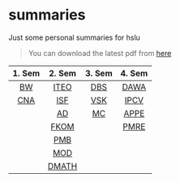 # summaries
Just some personal summaries for hslu

> You can download the latest pdf from [here](https://github.com/chefe/summaries/releases)

| 1. Sem     | 2. Sem                                          | 3. Sem     | 4. Sem       |
|:----------:|:-----------------------------------------------:|:----------:|:------------:|
| [BW](bw)   | [ITEO](iteo)                                    | [DBS](dbs) | [DAWA](dawa) |
| [CNA](cna) | [ISF](isf)                                      | [VSK](vsk) | [IPCV](ipcv) |
|            | [AD](ad)                                        | [MC](mc)   | [APPE](appe) |
|            | [FKOM](fkom)                                    |            | [PMRE](pmre) |
|            | [PMB](pmb)                                      |            |              |
|            | [MOD](pmb)                                      |            |              |
|            | [DMATH](https://github.com/hslu-students/dmath) |            |              |
